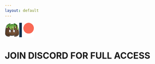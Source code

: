 ```yaml
---
layout: default
---
```

[![discord](/imgs/discord.png)](https://discord.gg/d7drVB46UP)[![patreon](/imgs/patreon.png)](https://www.patreon.com/nosnowflakerp)

# JOIN DISCORD FOR FULL ACCESS
